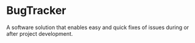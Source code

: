 # BugTracker
A software solution that enables easy and quick fixes of issues during or after project development.
